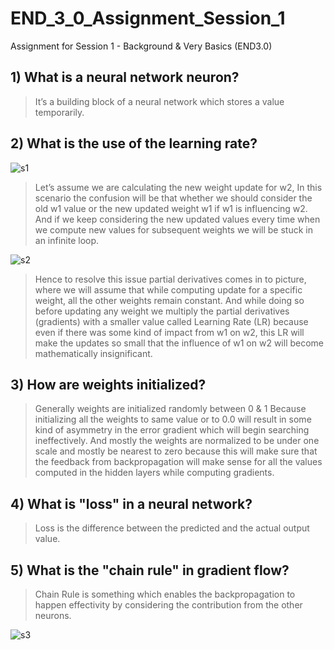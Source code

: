 
# END_3_0_Assignment_Session_1

Assignment for Session 1 - Background & Very Basics (END3.0)

## 1)	What is a neural network neuron?
> It’s a building block of a neural network which stores a value temporarily.


## 2)	What is the use of the learning rate?
![s1](https://user-images.githubusercontent.com/56379895/134590343-11b601a3-0a5c-45f0-8381-4da46832e114.jpg)

> Let’s assume we are calculating the new weight update for w2, In this scenario the confusion will be that whether we should consider the old w1 value or the new updated weight w1 if w1 is influencing w2. And if we keep considering the new updated values every time when we compute new values for subsequent weights we will be stuck in an infinite loop. 

![s2](https://user-images.githubusercontent.com/56379895/134590474-9ffc0402-3db6-4f42-9b55-b1d31e0a9ab7.jpg)

> Hence to resolve this issue partial derivatives comes in to picture, where we will assume that while computing update for a specific weight, all the other weights remain constant. And while doing so before updating any weight we multiply the partial derivatives (gradients) with a smaller value called Learning Rate (LR) because even if there was some kind of impact from w1 on w2, this LR will make the updates so small that the influence of w1 on w2 will become mathematically insignificant.


## 3)	How are weights initialized?
> Generally weights are initialized randomly between 0 & 1 Because initializing all the weights to same value or to 0.0 will result in some kind of asymmetry in the error gradient which will begin searching ineffectively. And mostly the weights are normalized to be under one scale and mostly be nearest to zero because this will make sure that the feedback from backpropagation will make sense for all the values computed in the hidden layers while computing gradients.


## 4)	What is "loss" in a neural network?
> Loss is the difference between the predicted and the actual output value. 


## 5)	What is the "chain rule" in gradient flow?
> Chain Rule is something which enables the backpropagation to happen effectivity by considering the contribution from the other neurons. 

![s3](https://user-images.githubusercontent.com/56379895/134590501-30e98785-07cc-4362-a312-e13b003e5202.jpg)

  
